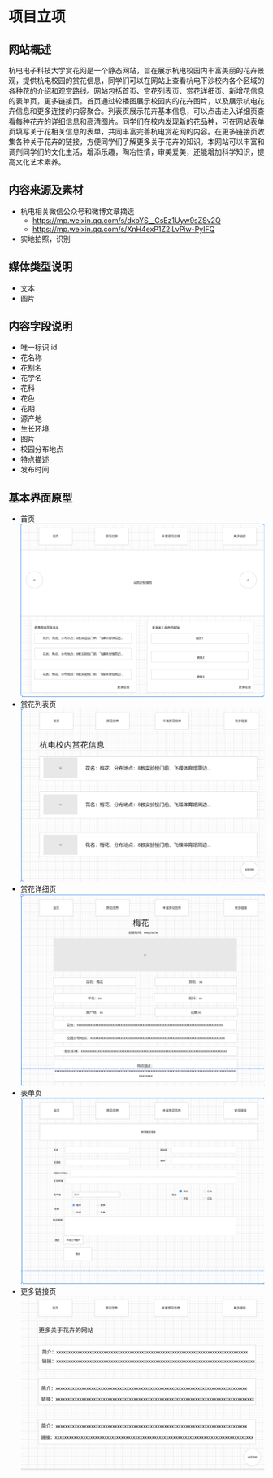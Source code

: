 # 项目立项

## 网站概述

杭电电子科技大学赏花网是一个静态网站，旨在展示杭电校园内丰富美丽的花卉景观，提供杭电校园的赏花信息，同学们可以在网站上查看杭电下沙校内各个区域的各种花的介绍和观赏路线。网站包括首页、赏花列表页、赏花详细页、新增花信息的表单页，更多链接页。首页通过轮播图展示校园内的花卉图片，以及展示杭电花卉信息和更多连接的内容聚合。列表页展示花卉基本信息，可以点击进入详细页查看每种花卉的详细信息和高清图片。同学们在校内发现新的花品种，可在网站表单页填写关于花相关信息的表单，共同丰富完善杭电赏花网的内容。在更多链接页收集各种关于花卉的链接，方便同学们了解更多关于花卉的知识。本网站可以丰富和调剂同学们的文化生活，增添乐趣，陶冶性情，审美爱美，还能增加科学知识，提高文化艺术素养。

## 内容来源及素材

- 杭电相关微信公众号和微博文章摘选
  - <https://mp.weixin.qq.com/s/dxbYS__CsEz1Uyw9sZSv2Q>
  - <https://mp.weixin.qq.com/s/XnH4exP1Z2lLvPiw-PyIFQ>
- 实地拍照，识别

## 媒体类型说明

- 文本
- 图片

## 内容字段说明

- 唯一标识 id
- 花名称
- 花别名
- 花学名
- 花科
- 花色
- 花期
- 源产地
- 生长环境
- 图片
- 校园分布地点
- 特点描述
- 发布时间

## 基本界面原型

- 首页
  ![Alt text](./assets/project/image.png)
- 赏花列表页
  ![Alt text](./assets/project/image-1.png)
- 赏花详细页
  ![Alt text](./assets/project/image-2.png)
- 表单页
  ![Alt text](./assets/project/image-3.png)
- 更多链接页
  ![Alt text](./assets/project/image-4.png)
